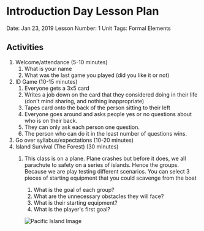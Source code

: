 # Introduction Day Lesson Plan

Date: Jan 23, 2019
Lesson Number: 1
Unit Tags: Formal Elements

## Activities

1. Welcome/attendance (5-10 minutes)
    1. What is your name
    2. What was the last game you played (did you like it or not)
2. ID Game (10-15 minutes)
    1. Everyone gets a 3x5 card
    2. Writes a job down on the card that they considered doing in their life (don't mind sharing, and nothing inappropriate)
    3. Tapes card onto the back of the person sitting to their left
    4. Everyone goes around and asks people yes or no questions about who is on their back.
    5. They can only ask each person one question.
    6. The person who can do it in the least number of questions wins.
3. Go over syllabus/expectations (10-20 minutes)
4. Island Survival (The Forest) (30 minutes)
    1. This class is on a plane. Plane crashes but before it does, we all parachute to safety on a series of islands. Hence the groups. Because we are play testing different scenarios. You can select 3 pieces of starting equipment that you could scavenge from the boat
        1. What is the goal of each group?
        2. What are the unnecessary obstacles they will face?
        3. What is their starting equipment?
        4. What is the player's first goal?

        ![Pacific Island Image](https://www.touropia.com/gfx/d/uninhabited-islands-around-the-world/rock_islands.jpg?v=1)
